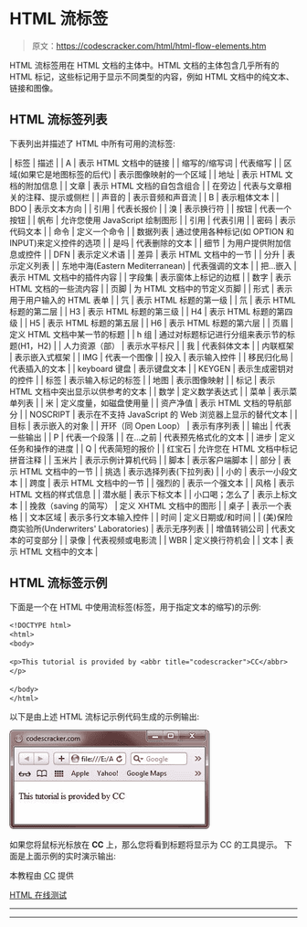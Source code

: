 # HTML 流标签

> 原文：<https://codescracker.com/html/html-flow-elements.htm>

HTML 流标签用在 HTML 文档的主体中。HTML 文档的主体包含几乎所有的 HTML 标记，这些标记用于显示不同类型的内容，例如 HTML 文档中的纯文本、链接和图像。

## HTML 流标签列表

下表列出并描述了 HTML 中所有可用的流标签:

| 标签 | 描述 |
| A | 表示 HTML 文档中的链接 |
| 缩写的/缩写词 | 代表缩写 |
| 区域(如果它是地图标签的后代) | 表示图像映射的一个区域 |
| 地址 | 表示 HTML 文档的附加信息 |
| 文章 | 表示 HTML 文档的自包含组合 |
| 在旁边 | 代表与文章相关的注释、提示或侧栏 |
| 声音的 | 表示音频和声音流 |
| B | 表示粗体文本 |
| BDO | 表示文本方向 |
| 引用 | 代表长报价 |
| 溴 | 表示换行符 |
| 按钮 | 代表一个按钮 |
| 帆布 | 允许您使用 JavaScript 绘制图形 |
| 引用 | 代表引用 |
| 密码 | 表示代码文本 |
| 命令 | 定义一个命令 |
| 数据列表 | 通过使用各种标记(如 OPTION 和 INPUT)来定义控件的选项 |
| 是吗 | 代表删除的文本 |
| 细节 | 为用户提供附加信息或控件 |
| DFN | 表示定义术语 |
| 差异 | 表示 HTML 文档中的一节 |
| 分升 | 表示定义列表 |
| 东地中海(Eastern Mediterranean) | 代表强调的文本 |
| 把…嵌入 | 表示 HTML 文档中的插件内容 |
| 字段集 | 表示窗体上标记的边框 |
| 数字 | 表示 HTML 文档的一些流内容 |
| 页脚 | 为 HTML 文档中的节定义页脚 |
| 形式 | 表示用于用户输入的 HTML 表单 |
| 氕 | 表示 HTML 标题的第一级 |
| 氘 | 表示 HTML 标题的第二层 |
| H3 | 表示 HTML 标题的第三级 |
| H4 | 表示 HTML 标题的第四级 |
| H5 | 表示 HTML 标题的第五层 |
| H6 | 表示 HTML 标题的第六层 |
| 页眉 | 定义 HTML 文档中某一节的标题 |
| h 组 | 通过对标题标记进行分组来表示节的标题(H1，H2) |
| 人力资源（部） | 表示水平标尺 |
| 我 | 代表斜体文本 |
| 内联框架 | 表示嵌入式框架 |
| IMG | 代表一个图像 |
| 投入 | 表示输入控件 |
| 移民归化局 | 代表插入的文本 |
| keyboard 键盘 | 表示键盘文本 |
| KEYGEN | 表示生成密钥对的控件 |
| 标签 | 表示输入标记的标签 |
| 地图 | 表示图像映射 |
| 标记 | 表示 HTML 文档中突出显示以供参考的文本 |
| 数学 | 定义数学表达式 |
| 菜单 | 表示菜单列表 |
| 米 | 定义度量，如磁盘使用量 |
| 资产净值 | 表示 HTML 文档的导航部分 |
| NOSCRIPT | 表示在不支持 JavaScript 的 Web 浏览器上显示的替代文本 |
| 目标 | 表示嵌入的对象 |
| 开环（同 Open Loop） | 表示有序列表 |
| 输出 | 代表一些输出 |
| P | 代表一个段落 |
| 在…之前 | 代表预先格式化的文本 |
| 进步 | 定义任务和操作的进度 |
| Q | 代表简短的报价 |
| 红宝石 | 允许您在 HTML 文档中标记拼音注释 |
| 玉米片 | 表示示例计算机代码 |
| 脚本 | 表示客户端脚本 |
| 部分 | 表示 HTML 文档中的一节 |
| 挑选 | 表示选择列表(下拉列表) |
| 小的 | 表示一小段文本 |
| 跨度 | 表示 HTML 文档中的一节 |
| 强烈的 | 表示一个强文本 |
| 风格 | 表示 HTML 文档的样式信息 |
| 潜水艇 | 表示下标文本 |
| 小口喝；怎么了 | 表示上标文本 |
| 挽救（saving 的简写） | 定义 XHTML 文档中的图形 |
| 桌子 | 表示一个表格 |
| 文本区域 | 表示多行文本输入控件 |
| 时间 | 定义日期或/和时间 |
| (美)保险商实验所(Underwriters' Laboratories) | 表示无序列表 |
| 增值转销公司 | 代表文本的可变部分 |
| 录像 | 代表视频或电影流 |
| WBR | 定义换行符机会 |
| 文本 | 表示 HTML 文档中的文本 |

## HTML 流标签示例

下面是一个在 HTML 中使用流标签(<abbr>标签，用于指定文本的缩写)的示例:</abbr>

```
<!DOCTYPE html>
<html>
<body>

<p>This tutorial is provided by <abbr title="codescracker">CC</abbr></p>

</body>
</html>
```

以下是由上述 HTML 流标记示例代码生成的示例输出:

![html abbreviations flow tag example](img/81db141dfe45c934eec2422258a5ae00.png)

如果您将鼠标光标放在 **CC** 上，那么您将看到标题将显示为 CC 的工具提示。 下面是上面示例的实时演示输出:

本教程由 <abbr title="codescracker">CC</abbr> 提供

[HTML 在线测试](/exam/showtest.php?subid=4)

* * *

* * *